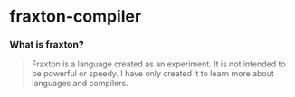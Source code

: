 # fraxton-compiler


### What is fraxton?
> Fraxton is a language created as an experiment. It is not intended to be powerful or speedy.
> I have only created it to learn more about languages and compilers.
